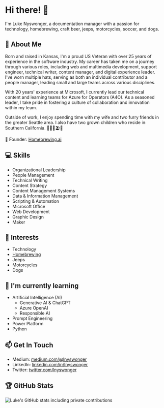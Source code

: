 # Hi there! 👋

I'm Luke Nyswonger, a documentation manager with a passion for technology, homebrewing, craft beer, jeeps, motorcycles, soccer, and dogs. 

## 📝 About Me

Born and raised in Kansas, I'm a proud US Veteran with over 25 years of experience in the software industry. My career has taken me on a journey through various roles, including web and multimedia development, support engineer, technical writer, content manager, and digital experience leader. I've worn multiple hats, serving as both an individual contributor and a people manager, leading small and large teams across various disciplines.

With 20 years' experience at Microsoft, I currently lead our technical content and learning teams for Azure for Operators (A4O). As a seasoned leader, I take pride in fostering a culture of collaboration and innovation within my team.

Outside of work, I enjoy spending time with my wife and two furry friends in the greater Seattle area. I also have two grown children who reside in Southern California. 🏄🏻‍♀️🏖️🌴

🚀 Founder: [Homebrewing.ai](http://www.homebrewing.ai)


## 💻 Skills

- Organizational Leadership
- People Management
- Technical Writing
- Content Strategy
- Content Management Systems
- Data & Information Management
- Scripting & Automation
- Microsoft Office
- Web Development
- Graphic Design
- Maker

## 🌟 Interests

- Technology
- [Homebrewing](http://www.homebrewing.ai)
- Jeeps
- Motorcycles
- Dogs

## 📖 I'm currently learning

- Artificial Intelligence (AI)
    - Generative AI & ChatGPT
    - Azure OpenAI
    - Responsible AI
- Prompt Engineering
- Power Platform
- Python

## 📫 Get In Touch

- Medium: [medium.com/@lnyswonger](https://medium.com/@lnyswonger)
- LinkedIn: [linkedin.com/in/lnyswonger](https://www.linkedin.com/in/lnyswonger/)
- Twitter: [twitter.com/lnyswonger](https://twitter.com/lnyswonger)


## 🏆 GitHub Stats

![Luke's GitHub stats including private contributions](https://github-readme-stats.vercel.app/api?username=lnyswonger&show_icons=true&theme=radical&count_private=true)


